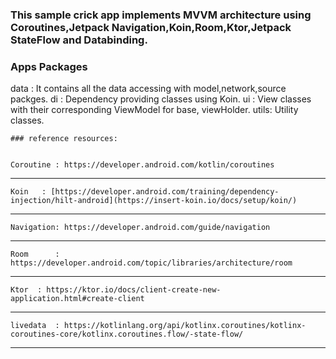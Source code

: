 ### This sample crick app implements MVVM architecture using Coroutines,Jetpack Navigation,Koin,Room,Ktor,Jetpack StateFlow and Databinding.

### Apps Packages 

 data : It contains all the data accessing with model,network,source packges.
    di   : Dependency providing classes using Koin.
    ui   : View classes with their corresponding ViewModel for base, viewHolder.
    utils: Utility classes.

    ### reference resources:


    Coroutine : https://developer.android.com/kotlin/coroutines
***

    Koin   : [https://developer.android.com/training/dependency-injection/hilt-android](https://insert-koin.io/docs/setup/koin/)
***
    Navigation: https://developer.android.com/guide/navigation
***
    Room      : https://developer.android.com/topic/libraries/architecture/room
***
    Ktor  : https://ktor.io/docs/client-create-new-application.html#create-client
***
    livedata  : https://kotlinlang.org/api/kotlinx.coroutines/kotlinx-coroutines-core/kotlinx.coroutines.flow/-state-flow/
***
